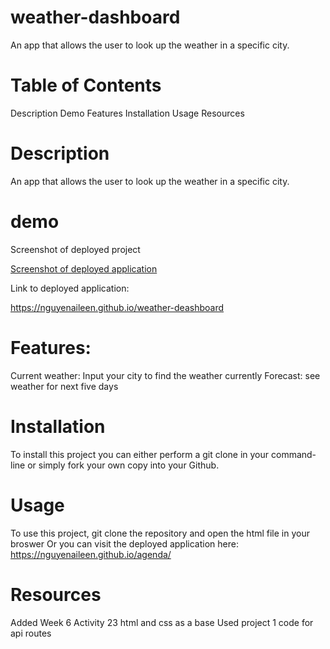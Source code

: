 # weather-dashboard

An app that allows the user to look up the weather in a specific city.

# Table of Contents

Description
Demo
Features
Installation
Usage
Resources

# Description

An app that allows the user to look up the weather in a specific city.

# demo

Screenshot of deployed project

[Screenshot of deployed application](Assets/Screenshot.png)

Link to deployed application:

https://nguyenaileen.github.io/weather-deashboard

# Features:
Current weather: Input your city to find the weather currently
Forecast: see weather for next five days 



# Installation

To install this project you can either perform a git clone in your command-line or simply fork your own copy into your Github.

# Usage

To use this project, git clone the repository and open the html file in your broswer
Or you can visit the deployed application here: https://nguyenaileen.github.io/agenda/



# Resources

Added Week 6 Activity 23 html and css as a base
Used project 1 code for api routes 
